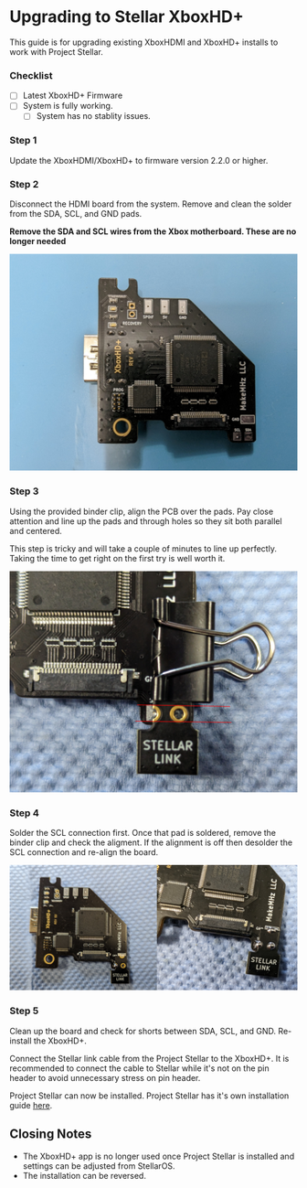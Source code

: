 # Upgrading to Stellar XboxHD+
This guide is for upgrading existing XboxHDMI and XboxHD+ installs to work with Project Stellar.

### Checklist
- [ ] Latest XboxHD+ Firmware
- [ ] System is fully working.
  - [ ] System has no stablity issues.

### Step 1
Update the XboxHDMI/XboxHD+ to firmware version 2.2.0 or higher.

### Step 2
Disconnect the HDMI board from the system. Remove and clean the solder from the SDA, SCL, and GND pads.

**Remove the SDA and SCL wires from the Xbox motherboard. These are no longer needed**

![Clean Board](./images/clean_board.jpg)

### Step 3
Using the provided binder clip, align the PCB over the pads. Pay close attention and line up the pads and through holes so they sit both parallel and centered.

This step is tricky and will take a couple of minutes to line up perfectly. Taking the time to get right on the first try is well worth it.

![Clean Board](./images/qsb_alignment.jpg)

### Step 4
Solder the SCL connection first. Once that pad is soldered, remove the binder clip and check the aligment. If the alignment is off then desolder the SCL connection and re-align the board.

![Solder](./images/solder.jpg)

### Step 5
Clean up the board and check for shorts between SDA, SCL, and GND. Re-install the XboxHD+.

Connect the Stellar link cable from the Project Stellar to the XboxHD+. It is recommended to connect the cable to Stellar while it's not on the pin header to avoid unnecessary stress on pin header.

Project Stellar can now be installed. Project Stellar has it's own installation guide [here](https://github.com/MakeMHz/project-stellar/blob/main/documentation/Installation%20Guide.md).

## Closing Notes
- The XboxHD+ app is no longer used once Project Stellar is installed and settings can be adjusted from StellarOS.
- The installation can be reversed.
